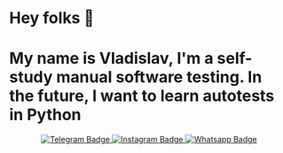 <h1>
  Hey folks  &#128075
</h1>

<h1>
  My name is Vladislav, I'm a self-study manual software testing. In the future, I want to learn autotests in Python
</h1>


<div id="badges" align="center">
  <a href="https://web.telegram.org/z/">
    <img src="https://img.shields.io/badge/Telegram-blue?logo=telegram&logoColor=white" 
    alt="Telegram Badge"/>
  </a>
  <a href="https://www.instagram.com/zagoruykovladislav/">
    <img src="https://img.shields.io/badge/Instagram-red?logo=instagram&logoColor=white" 
    alt="Instagram Badge"/>
  </a>
  <a href="https://wa.me/89043422005">
    <img src="https://img.shields.io/badge/Whatsapp-blue?logo=whatsapp&logoColor=white" 
    alt="Whatsapp Badge"/>
  </a>
</div>

<div id="badges" align="center">
  <img src="https://komarev.com/ghpvc/?username=vadikovskiy&style=flat-square&color=blue" alt=""/>
</div>
